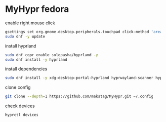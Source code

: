 # MyHypr fedora
enable right mouse click  
```sh
gsettings set org.gnome.desktop.peripherals.touchpad click-method 'areas'
sudo dnf -y update
```

install hyprland  
```sh
sudo dnf copr enable solopasha/hyprland -y
sudo dnf install -y hyprland
```

install dependencies  
```sh
sudo dnf install -y xdg-desktop-portal-hyprland hyprwayland-scanner hyprpaper waybar dolphin hyprlock nm-applet
```  

clone config  
```sh
git clone --depth=1 https://github.com/makstag/MyHypr.git ~/.config
```  

check devices  
```sh
hyprctl devices
```
